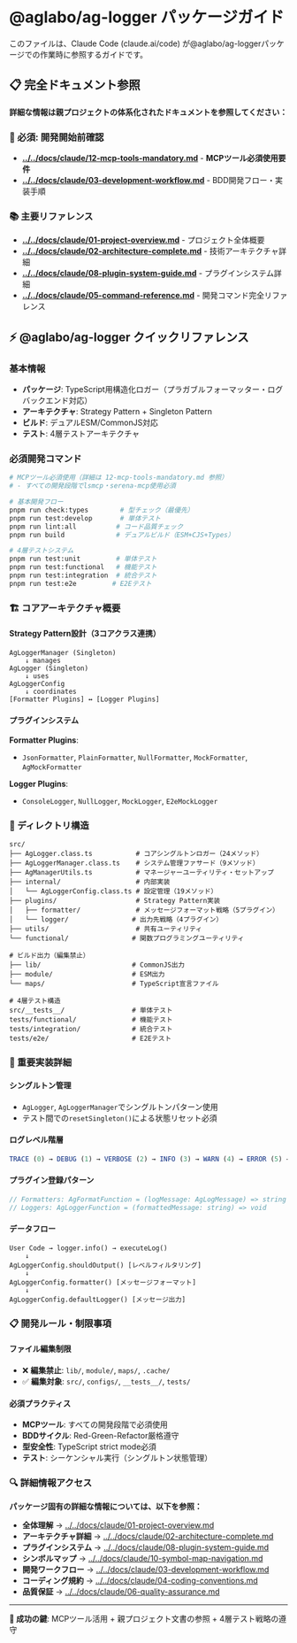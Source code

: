# @aglabo/ag-logger パッケージガイド

このファイルは、Claude Code (claude.ai/code) が@aglabo/ag-loggerパッケージでの作業時に参照するガイドです。

## 📋 完全ドキュメント参照

**詳細な情報は親プロジェクトの体系化されたドキュメントを参照してください：**

### 🔴 必須: 開発開始前確認

- **[../../docs/claude/12-mcp-tools-mandatory.md](../../docs/claude/12-mcp-tools-mandatory.md)** - **MCPツール必須使用要件**
- **[../../docs/claude/03-development-workflow.md](../../docs/claude/03-development-workflow.md)** - BDD開発フロー・実装手順

### 📚 主要リファレンス

- **[../../docs/claude/01-project-overview.md](../../docs/claude/01-project-overview.md)** - プロジェクト全体概要
- **[../../docs/claude/02-architecture-complete.md](../../docs/claude/02-architecture-complete.md)** - 技術アーキテクチャ詳細
- **[../../docs/claude/08-plugin-system-guide.md](../../docs/claude/08-plugin-system-guide.md)** - プラグインシステム詳細
- **[../../docs/claude/05-command-reference.md](../../docs/claude/05-command-reference.md)** - 開発コマンド完全リファレンス

## ⚡ @aglabo/ag-logger クイックリファレンス

### 基本情報

- **パッケージ**: TypeScript用構造化ロガー（プラガブルフォーマッター・ログバックエンド対応）
- **アーキテクチャ**: Strategy Pattern + Singleton Pattern
- **ビルド**: デュアルESM/CommonJS対応
- **テスト**: 4層テストアーキテクチャ

### 必須開発コマンド

```bash
# MCPツール必須使用（詳細は 12-mcp-tools-mandatory.md 参照）
# - すべての開発段階でlsmcp・serena-mcp使用必須

# 基本開発フロー
pnpm run check:types        # 型チェック（最優先）
pnpm run test:develop       # 単体テスト
pnpm run lint:all          # コード品質チェック
pnpm run build             # デュアルビルド（ESM+CJS+Types）

# 4層テストシステム
pnpm run test:unit         # 単体テスト
pnpm run test:functional   # 機能テスト
pnpm run test:integration  # 統合テスト
pnpm run test:e2e         # E2Eテスト
```

### 🏗️ コアアーキテクチャ概要

#### Strategy Pattern設計（3コアクラス連携）

```
AgLoggerManager (Singleton)
    ↓ manages
AgLogger (Singleton)
    ↓ uses
AgLoggerConfig
    ↓ coordinates
[Formatter Plugins] ↔ [Logger Plugins]
```

#### プラグインシステム

**Formatter Plugins**:

- `JsonFormatter`, `PlainFormatter`, `NullFormatter`, `MockFormatter`, `AgMockFormatter`

**Logger Plugins**:

- `ConsoleLogger`, `NullLogger`, `MockLogger`, `E2eMockLogger`

### 📂 ディレクトリ構造

```
src/
├── AgLogger.class.ts           # コアシングルトンロガー（24メソッド）
├── AgLoggerManager.class.ts    # システム管理ファサード（9メソッド）
├── AgManagerUtils.ts           # マネージャーユーティリティ・セットアップ
├── internal/                   # 内部実装
│   └── AgLoggerConfig.class.ts # 設定管理（19メソッド）
├── plugins/                    # Strategy Pattern実装
│   ├── formatter/              # メッセージフォーマット戦略（5プラグイン）
│   └── logger/                # 出力先戦略（4プラグイン）
├── utils/                      # 共有ユーティリティ
└── functional/                # 関数プログラミングユーティリティ

# ビルド出力（編集禁止）
├── lib/                       # CommonJS出力
├── module/                    # ESM出力
└── maps/                      # TypeScript宣言ファイル

# 4層テスト構造
src/__tests__/                 # 単体テスト
tests/functional/              # 機能テスト
tests/integration/             # 統合テスト
tests/e2e/                     # E2Eテスト
```

### 🔧 重要実装詳細

#### シングルトン管理

- `AgLogger`, `AgLoggerManager`でシングルトンパターン使用
- テスト間での`resetSingleton()`による状態リセット必須

#### ログレベル階層

```typescript
TRACE (0) → DEBUG (1) → VERBOSE (2) → INFO (3) → WARN (4) → ERROR (5) → FATAL (6)
```

#### プラグイン登録パターン

```typescript
// Formatters: AgFormatFunction = (logMessage: AgLogMessage) => string
// Loggers: AgLoggerFunction = (formattedMessage: string) => void
```

#### データフロー

```
User Code → logger.info() → executeLog()
    ↓
AgLoggerConfig.shouldOutput() [レベルフィルタリング]
    ↓
AgLoggerConfig.formatter() [メッセージフォーマット]
    ↓
AgLoggerConfig.defaultLogger() [メッセージ出力]
```

### 📋 開発ルール・制限事項

#### ファイル編集制限

- ❌ **編集禁止**: `lib/`, `module/`, `maps/`, `.cache/`
- ✅ **編集対象**: `src/`, `configs/`, `__tests__/`, `tests/`

#### 必須プラクティス

- **MCPツール**: すべての開発段階で必須使用
- **BDDサイクル**: Red-Green-Refactor厳格遵守
- **型安全性**: TypeScript strict mode必須
- **テスト**: シーケンシャル実行（シングルトン状態管理）

### 🔍 詳細情報アクセス

**パッケージ固有の詳細な情報については、以下を参照：**

- **全体理解** → [../../docs/claude/01-project-overview.md](../../docs/claude/01-project-overview.md)
- **アーキテクチャ詳細** → [../../docs/claude/02-architecture-complete.md](../../docs/claude/02-architecture-complete.md)
- **プラグインシステム** → [../../docs/claude/08-plugin-system-guide.md](../../docs/claude/08-plugin-system-guide.md)
- **シンボルマップ** → [../../docs/claude/10-symbol-map-navigation.md](../../docs/claude/10-symbol-map-navigation.md)
- **開発ワークフロー** → [../../docs/claude/03-development-workflow.md](../../docs/claude/03-development-workflow.md)
- **コーディング規約** → [../../docs/claude/04-coding-conventions.md](../../docs/claude/04-coding-conventions.md)
- **品質保証** → [../../docs/claude/06-quality-assurance.md](../../docs/claude/06-quality-assurance.md)

---

**🎯 成功の鍵**: MCPツール活用 + 親プロジェクト文書の参照 + 4層テスト戦略の遵守
